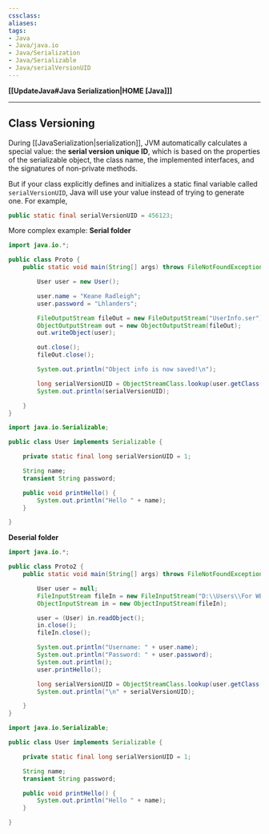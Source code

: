 ```yaml
---
cssclass:
aliases:
tags:
- Java
- Java/java.io
- Java/Serialization
- Java/Serializable
- Java/serialVersionUID
---
```

**[[UpdateJava#Java Serialization|HOME [Java]]]**

---
## Class Versioning
During [[JavaSerialization|serialization]], JVM automatically calculates a special value: the **serial version unique ID**, which is based on the properties of the serializable object, the class name, the implemented interfaces, and the signatures of non-private methods.

But if your class explicitly defines and initializes a static final variable called `serialVersionUID`, Java will use your value instead of trying to generate one. For example,
```java
public static final serialVersionUID = 456123;
```

More complex example:
**Serial folder**
```java
import java.io.*;

public class Proto {
    public static void main(String[] args) throws FileNotFoundException, IOException {

        User user = new User();

        user.name = "Keane Radleigh";
        user.password = "Lhlanders";

        FileOutputStream fileOut = new FileOutputStream("UserInfo.ser");
        ObjectOutputStream out = new ObjectOutputStream(fileOut);
        out.writeObject(user);

        out.close();
        fileOut.close();

        System.out.println("Object info is now saved!\n");

        long serialVersionUID = ObjectStreamClass.lookup(user.getClass()).getSerialVersionUID();
        System.out.println(serialVersionUID);

    }
}
```
```java
import java.io.Serializable;

public class User implements Serializable {

    private static final long serialVersionUID = 1;

    String name;
    transient String password;

    public void printHello() {
        System.out.println("Hello " + name);
    }

}
```

**Deserial folder**
```java
import java.io.*;

public class Proto2 {
    public static void main(String[] args) throws FileNotFoundException, ClassNotFoundException, IOException {

        User user = null;
        FileInputStream fileIn = new FileInputStream("D:\\Users\\For WEBTOON\\PROGRAMMING\\Java\\Proto1\\UserInfo.ser");
        ObjectInputStream in = new ObjectInputStream(fileIn);

        user = (User) in.readObject();
        in.close();
        fileIn.close();

        System.out.println("Username: " + user.name);
        System.out.println("Password: " + user.password);
        System.out.println();
        user.printHello();

        long serialVersionUID = ObjectStreamClass.lookup(user.getClass()).getSerialVersionUID();
        System.out.println("\n" + serialVersionUID);

    }
}
```
```java
import java.io.Serializable;

public class User implements Serializable {

    private static final long serialVersionUID = 1;

    String name;
    transient String password;

    public void printHello() {
        System.out.println("Hello " + name);
    }

}
```